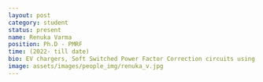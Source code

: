 ```yaml
---
layout: post
category: student
status: present
name: Renuka Varma
position: Ph.D - PMRF
time: (2022- till date)
bio: EV chargers, Soft Switched Power Factor Correction circuits using GaN devices
image: assets/images/people_img/renuka_v.jpg
---
```

